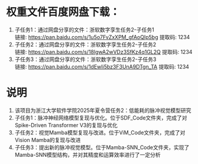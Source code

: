 # 权重文件百度网盘下载：
1. 子任务1：通过网盘分享的文件：浙软数字孪生任务2-子任务1  
链接: https://pan.baidu.com/s/1u5o7FvZxXPM_gfAoQIp5bg 提取码: 1234
2. 子任务2：通过网盘分享的文件：浙软数字孪生任务2-子任务2  
链接: https://pan.baidu.com/s/18lgwA2wVDz3SfKz4q1GL2Q 提取码: 1234
3. 子任务3：通过网盘分享的文件：浙软数字孪生任务2-子任务3  
链接: https://pan.baidu.com/s/1dEwIi5bz3F3UnA9DTgn_TA 提取码: 1234

# 说明
1. 该项目为浙江大学软件学院2025年夏令营任务2：低能耗的脉冲视觉模型研究
2. 子任务1：脉冲神经网络模型复现与优化。位于SDF_Code文件夹，完成了对Spike-Driven Transformer V3的复现与优化
3. 子任务2：视觉Mamba模型复现与改进。位于ViM_Code文件夹，完成了对Vision Mamba的复现与改进
4. 子任务3：提出新的脉冲视觉模型。位于Mamba-SNN_Code文件夹，实现了Mamba-SNN模型结构，并对其精度和运算效率进行了一定分析
